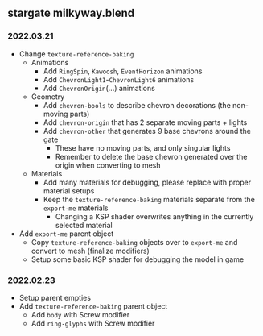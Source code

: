 ## stargate milkyway.blend

### 2022.03.21
- Change `texture-reference-baking`
  - Animations 
    - Add `RingSpin`, `Kawoosh`, `EventHorizon` animations
    - Add `ChevronLight1`-`ChevronLight6` animations
    - Add `ChevronOrigin`(...) animations
  - Geometry
    - Add `chevron-bools` to describe chevron decorations (the non-moving parts)
    - Add `chevron-origin` that has 2 separate moving parts + lights
    - Add `chevron-other` that generates 9 base chevrons around the gate
      - These have no moving parts, and only singular lights
      - Remember to delete the base chevron generated over the origin when converting to mesh
  - Materials
    - Add many materials for debugging, please replace with proper material setups
    - Keep the `texture-reference-baking` materials separate from the `export-me` materials
      - Changing a KSP shader overwrites anything in the currently selected material
- Add `export-me` parent object
  - Copy `texture-reference-baking` objects over to `export-me` and convert to mesh (finalize modifiers)
  - Setup some basic KSP shader for debugging the model in game

### 2022.02.23
- Setup parent empties
- Add `texture-reference-baking` parent object
  - Add `body` with Screw modifier
  - Add `ring-glyphs` with Screw modifier

